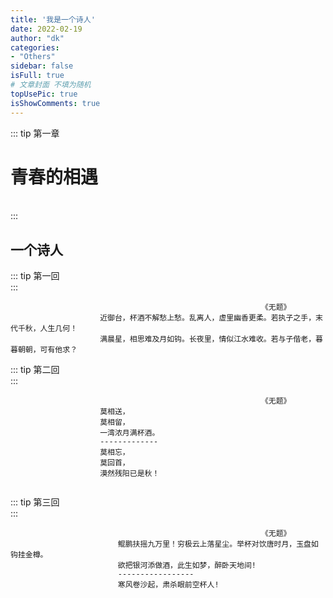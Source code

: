 ```yaml
---
title: '我是一个诗人'
date: 2022-02-19
author: "dk"
categories:
- "Others"
sidebar: false
isFull: true
# 文章封面 不填为随机
topUsePic: true
isShowComments: true
---
```


::: tip 第一章
<h1>青春的相遇</h1><br>
:::

<!-- more -->


## 一个诗人



::: tip 第一回 <br>
:::
```
                                                        《无题》
                    近御台，杯酒不解愁上愁。乱离人，虚里幽香更柔。若执子之手，末代千秋，人生几何！
                    满晨星，相思难及月如钩。长夜里，情似江水难收。若与子偕老，暮暮朝朝，可有他求？
```


::: tip 第二回 <br>
:::

```
                                                        《无题》
                    莫相送，
                    莫相留，
                    一湾浓月满杯酒。
                    -------------
                    莫相忘，
                    莫回首，
                    漠然残阳已是秋！ 
                   
```

::: tip 第三回 <br>
:::

```
                                                        《无题》
                        鲲鹏扶摇九万里！穷极云上落星尘。举杯对饮唐时月，玉盘如钩挂金樽。
                        欲把银河添做酒，此生如梦，醉卧天地间!
                        -----------------
                        寒风卷沙起，肃杀眼前空杯人!
                   
```



